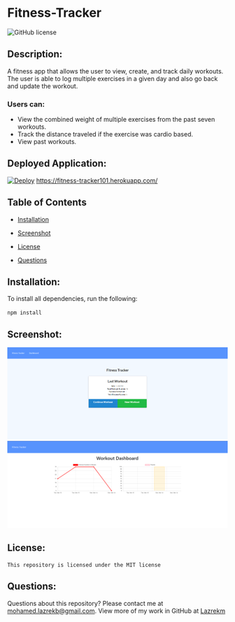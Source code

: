 # Fitness-Tracker
  ![GitHub license](https://img.shields.io/badge/license-MIT-blue.svg)

  ## Description:
A fitness app that allows the user to view, create, and track daily workouts. The user is able to log multiple exercises in a given day and also go back and update the workout.
### Users can: 
* View the combined weight of multiple exercises from the past seven workouts.
* Track the distance traveled if the exercise was cardio based.
* View past workouts.

## Deployed Application:
 [![Deploy](https://www.herokucdn.com/deploy/button.svg)](https://fitness-tracker101.herokuapp.com/)
 https://fitness-tracker101.herokuapp.com/

  ## Table of Contents 
  
  * [Installation](#installation)
  
  * [Screenshot](#screenshot)
  
 * [License](#license)
  
  * [Questions](#questions)
  
  ## Installation:
  To install all dependencies, run the following:

  `
  npm install
  `
  ## Screenshot:

  ![Screenshot techblog](./assets/Capture.PNG)
  ![Screenshot techblog](./assets/Capture1.PNG)

  ## License:
  

    This repository is licensed under the MIT license 

  ## Questions:
  Questions about this repository? Please contact me at [mohamed.lazrekb@gmail.com](mailto:mohamed.lazrekb@gmail.com). View more of my work in GitHub at [Lazrekm](https://github.com/lazrekm) 